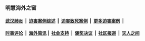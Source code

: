 
### 明慧海外之窗

####  [武汉肺炎](indexes/365.md?t=01181900) &nbsp;|&nbsp;  [迫害案例综述](indexes/328.md?t=01181900) &nbsp;|&nbsp; [迫害致死案例](indexes/277.md?t=01181900)  &nbsp;|&nbsp; [更多迫害案例](indexes/81.md?t=01181900)  &nbsp;|&nbsp; 
####  [时事评论](indexes/251.md?t=01181900) &nbsp;|&nbsp; [海外简讯](indexes/245.md?t=01181900)&nbsp;|&nbsp;  [社会支持](indexes/140.md?t=01181900) &nbsp;|&nbsp; [褒奖决议](indexes/282.md?t=01181900) &nbsp;|&nbsp; [社区报道](indexes/91.md?t=01181900)  &nbsp;|&nbsp; [天人之间](indexes/78.md?t=01181900) 

